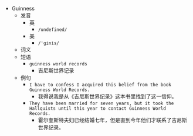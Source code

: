 - Guinness
  - 发音
    - 英
      - `/undefined/`
    - 美
      - `/'ɡinis/`
  - 词义
  - 短语
    - `guinness world records`
      - 吉尼斯世界记录 
  - 例句
    - `I have to confess I acquired this belief from the book Guinness World Records.`
      - 我得说我是从《吉尼斯世界纪录》这本书里找到了这一信仰。
    - `They have been married for seven years, but it took the Hallquists until this year to contact Guinness World Records.`
      - 霍尔奎斯特夫妇已经结婚七年，但是直到今年他们才联系了吉尼斯世界纪录。

